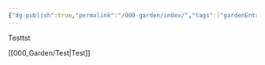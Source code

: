 ```yaml
---
{"dg-publish":true,"permalink":"/000-garden/index/","tags":["gardenEntry"],"created":"2025-09-24T10:48:38.019-05:00","updated":"2025-09-24T10:58:26.930-05:00"}
---
```



Testtst

[[000_Garden/Test\|Test]]
